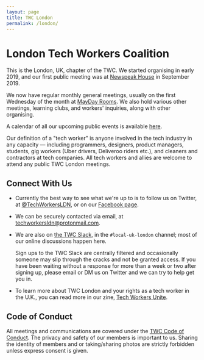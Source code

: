 ```yaml
---
layout: page
title: TWC London
permalink: /london/
---
```

<style>
h1, .main-wrapper h2, h3 {
  text-align: left; font-weight: bold;
}
</style>

# London Tech Workers Coalition

This is the London, UK, chapter of the TWC. We started organising in early
2019, and our first public meeting was at [Newspeak House](https://nwspk.com/)
in September 2019.

We now have regular monthly general meetings, usually on the first Wednesday of
the month at [MayDay Rooms](http://www.maydayrooms.org/). We also hold various
other meetings, learning clubs, and workers' inquiries, along with other
organising.

A calendar of all our upcoming public events is available
[here](https://calendar.google.com/calendar/embed?src=enk8hlrmu1dv15e4s2hf0lrbb0%40group.calendar.google.com&ctz=Europe%2FLondon).

Our definition of a "tech worker" is anyone involved in the tech industry in
any capacity &mdash; including programmers, designers, product managers,
students, gig workers (Uber drivers, Deliveroo riders etc.), and cleaners and
contractors at tech companies. All tech workers and allies are welcome to
attend any public TWC London meetings.

## Connect With Us

- Currently the best way to see what we're up to is to follow us on Twitter, at
  [@TechWorkersLDN](https://twitter.com/TechWorkersLDN), or on our
  [Facebook page](https://www.facebook.com/TechWorkersLDN).
- We can be securely contacted via email, at
[techworkersldn@protonmail.com](mailto:techworkersldn@protonmail.com).
- We are also on [the TWC Slack](/subscribe), in the `#local-uk-london`
  channel; most of our online discussions happen here.

  Sign ups to the TWC Slack are centrally filtered and occasionally someone may
  slip through the cracks and not be granted access. If you have been waiting
  without a response for more than a week or two after signing up, please email
  or DM us on Twitter and we can try to help get you in.
  
- To learn more about TWC London and your rights as a tech worker in the U.K., you can read more in our zine, [Tech Workers Unite](https://archive.org/stream/techworkersunite/TechWorkersUnite). 

## Code of Conduct

All meetings and communications are covered under the [TWC Code of
Conduct](https://techworkerscoalition.org/community-guide/). The privacy and
safety of our members is important to us. Sharing the identity of members and
or taking/sharing photos are strictly forbidden unless express consent is
given.
